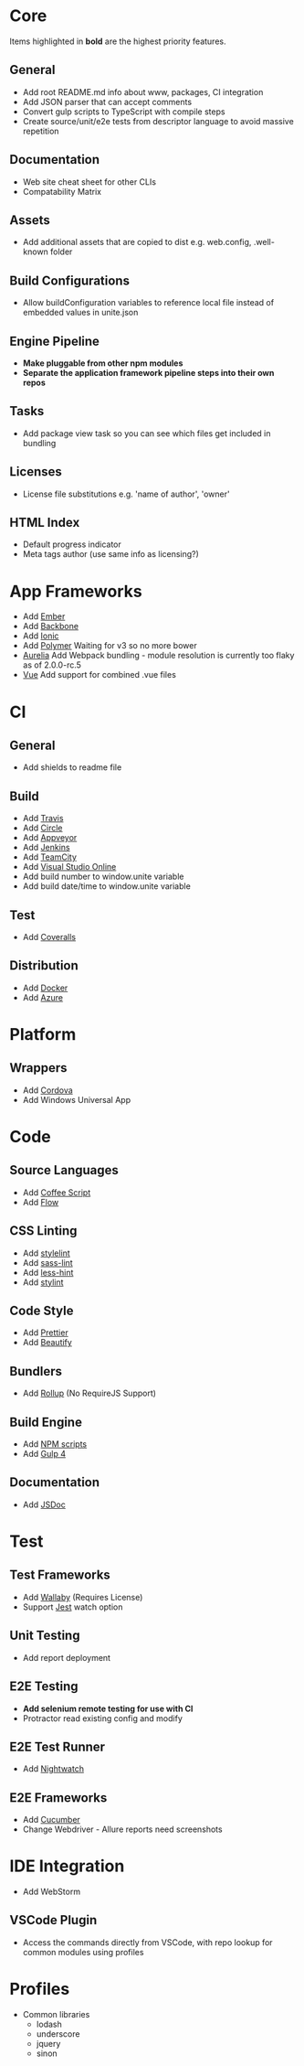 # Core

Items highlighted in **bold** are the highest priority features.

## General

* Add root README.md info about www, packages, CI integration
* Add JSON parser that can accept comments
* Convert gulp scripts to TypeScript with compile steps
* Create source/unit/e2e tests from descriptor language to avoid massive repetition

## Documentation

* Web site cheat sheet for other CLIs
* Compatability Matrix

## Assets

* Add additional assets that are copied to dist e.g. web.config, .well-known folder

## Build Configurations

* Allow buildConfiguration variables to reference local file instead of embedded values in unite.json

## Engine Pipeline

* **Make pluggable from other npm modules**
* **Separate the application framework pipeline steps into their own repos**

## Tasks

* Add package view task so you can see which files get included in bundling

## Licenses

* License file substitutions e.g. 'name of author', 'owner'

## HTML Index

* Default progress indicator
* Meta tags author (use same info as licensing?)

# App Frameworks

* Add [Ember](https://www.emberjs.com/)
* Add [Backbone](http://backbonejs.org/)
* Add [Ionic](https://ionicframework.com/)
* Add [Polymer](https://www.polymer-project.org/) Waiting for v3 so no more bower
* [Aurelia](http://aurelia.io/) Add Webpack bundling - module resolution is currently too flaky as of 2.0.0-rc.5
* [Vue](https://vuejs.org/) Add support for combined .vue files

# CI

## General

* Add shields to readme file

## Build

* Add [Travis](https://travis-ci.org/)
* Add [Circle](https://circleci.com/)
* Add [Appveyor](https://www.appveyor.com/)
* Add [Jenkins](https://jenkins.io/)
* Add [TeamCity](https://www.jetbrains.com/teamcity/)
* Add [Visual Studio Online](https://www.visualstudio.com/vso/)
* Add build number to window.unite variable
* Add build date/time to window.unite variable

## Test

* Add [Coveralls](https://coveralls.io/)

## Distribution

* Add [Docker](https://www.docker.com/)
* Add [Azure](https://azure.microsoft.com/en-gb/)

# Platform

## Wrappers

* Add [Cordova](https://cordova.apache.org/)
* Add Windows Universal App

# Code

## Source Languages

* Add [Coffee Script](http://coffeescript.org/)
* Add [Flow](https://flow.org/)

## CSS Linting

* Add [stylelint](https://stylelint.io/)
* Add [sass-lint](https://github.com/sasstools/sass-lint)
* Add [less-hint](https://github.com/lesshint/lesshint)
* Add [stylint](https://github.com/SimenB/stylint)

## Code Style

* Add [Prettier](https://prettier.io/)
* Add [Beautify](https://github.com/beautify-web/js-beautify)

## Bundlers

* Add [Rollup](https://rollupjs.org/) (No RequireJS Support)

## Build Engine

* Add [NPM scripts](https://docs.npmjs.com/misc/scripts)
* Add [Gulp 4](https://github.com/gulpjs/gulp/tree/4.0)

## Documentation

* Add [JSDoc](http://usejsdoc.org/)

# Test

## Test Frameworks

* Add [Wallaby](https://wallabyjs.com/) (Requires License)
* Support [Jest](https://facebook.github.io/jest/) watch option

## Unit Testing

* Add report deployment

## E2E Testing

* **Add selenium remote testing for use with CI**
* Protractor read existing config and modify

## E2E Test Runner

* Add [Nightwatch](http://nightwatchjs.org/)

## E2E Frameworks

* Add [Cucumber](https://cucumber.io/)
* Change Webdriver - Allure reports need screenshots

# IDE Integration

* Add WebStorm

## VSCode Plugin

* Access the commands directly from VSCode, with repo lookup for common modules using profiles

# Profiles

* Common libraries
  * lodash
  * underscore
  * jquery
  * sinon
